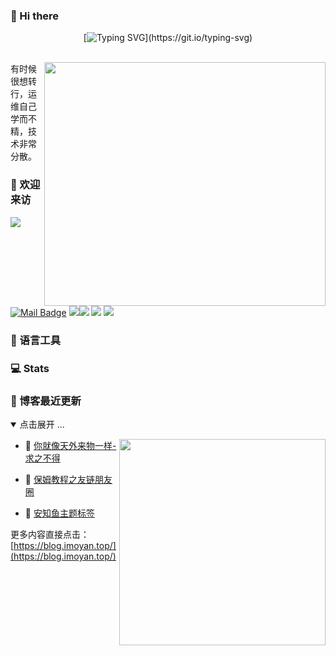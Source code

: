 ### 👋 Hi there

<div align="center">

[![Typing SVG](https://readme-typing-svg.herokuapp.com?font=Handlee&center=true&vCenter=true&width=500&height=60&lines=The+traveler+often+arrives%2C+and+the+doer+often+succeeds.)](https://git.io/typing-svg)



<img src="https://camo.githubusercontent.com/82291b0fe831bfc6781e07fc5090cbd0a8b912bb8b8d4fec0696c881834f81ac/68747470733a2f2f70726f626f742e6d656469612f394575424971676170492e676966"
width="800"  height="3">

</div>

<img align='right' src="https://github.com/eryajf/tu/blob/main/img/image_20220626_200153.gif?raw=true" width="450" height="390" />

有时候很想转行，运维自己学而不精，技术非常分散。

### 🤗 欢迎来访

[![](https://visitor-badge.laobi.icu/badge?page_id=lanmoyan.lanmoyan)](https://visitor-badge.laobi.icu/badge?page_id=lanmoyan.lanmoyan)
[![Mail Badge](https://img.shields.io/badge/-lanmoyan@163.com-c14438?style=flat&logo=Gmail&logoColor=white&link=mailto:lanmoyan@163.com)](mailto:lanmoyan@163.com)
[![](https://img.shields.io/github/stars/lanmoyan?color=fefb7b&logo=Undertale)](https://github-readme-stats-git-masterorgs-github-readme-stats-team.vercel.app/api?username=lanmoyan&include_orgs=true&hide_title=false&hide_border=true&show_icons=true&include_all_commits=true&line_height=20&bg_color=0,EC6C6C,FFD479,FFFC79,73FA79&theme=graywhite&locale=cn)[![](https://img.shields.io/github/stars/connectai-e/dingtalk-openai?color=fefb7b)](https://github.com/connectai-e/dingtalk-openai)
[![](https://img.shields.io/github/followers/lanmoyan?color=27da6b&logo=Handshake)](https://github.com/lanmoyan?tab=followers)
[![](https://img.shields.io/badge/%E5%8D%9A%E5%AE%A2-%E9%99%8C%E9%A2%9CHao-d7b1bf?logo=Blogger+)](https://blog.imoyan.top/)


### 🧰 语言工具

### 💻 Stats

### 📝 博客最近更新

<details open>
<summary>点击展开 ...</summary>

<img align='right' src="https://tva4.sinaimg.cn/large/008k1Yt0ly1h4no500obvg30fk0bo1cn.gif" width="330" />

<!-- BLOG-POST-LIST:START -->
- 🚀 [你就像天外来物一样-求之不得](https://blog.imoyan.top/posts/0717/) 

- 🐻 [保姆教程之友链朋友圈](https://blog.imoyan.top/posts/cbff/) 

- 🎃 [安知鱼主题标签](https://blog.imoyan.top/posts/7b4d/) 

<!-- BLOG-POST-LIST:END -->

更多内容直接点击：[https://blog.imoyan.top/](https://blog.imoyan.top/)

</details>
